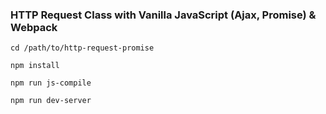 ### HTTP Request Class with Vanilla JavaScript (Ajax, Promise) & Webpack

`cd /path/to/http-request-promise`

`npm install`

`npm run js-compile`

`npm run dev-server`
